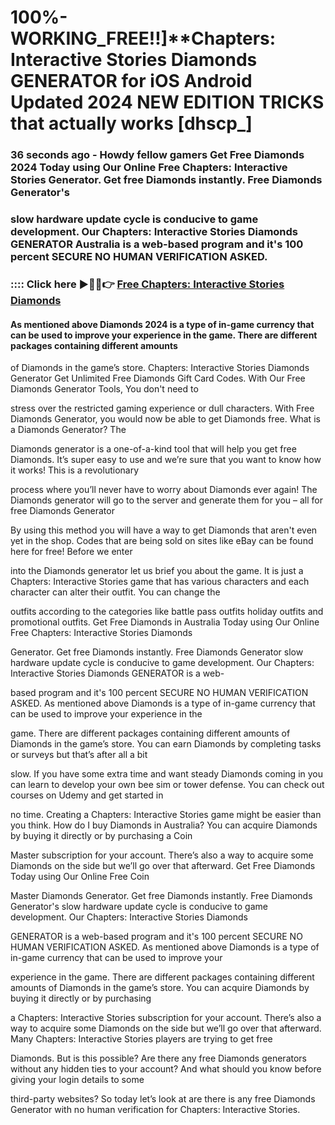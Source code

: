 # 100%-WORKING_FREE!!]**Chapters: Interactive Stories Diamonds GENERATOR for iOS Android Updated 2024 NEW EDITION TRICKS that actually works [dhscp_]

### 36 seconds ago - Howdy fellow gamers Get Free Diamonds 2024 Today using Our Online Free Chapters: Interactive Stories Generator. Get free Diamonds instantly. Free Diamonds Generator's 

### slow hardware update cycle is conducive to game development. Our Chapters: Interactive Stories Diamonds GENERATOR Australia is a web-based program and it's 100 percent SECURE NO HUMAN VERIFICATION ASKED.



### :::: Click here ►🔴✅👉 <a href="https://lookerstudio.google.com/s/uiTmMafjEdU">Free Chapters: Interactive Stories Diamonds</a>



#### As mentioned above Diamonds 2024 is a type of in-game currency that can be used to improve your experience in the game. There are different packages containing different amounts 

of Diamonds in the game’s store. Chapters: Interactive Stories Diamonds Generator Get Unlimited Free Diamonds Gift Card Codes. With Our Free Diamonds Generator Tools, You don't need to 

stress over the restricted gaming experience or dull characters. With Free Diamonds Generator, you would now be able to get Diamonds free. What is a Diamonds Generator? The 

Diamonds generator is a one-of-a-kind tool that will help you get free Diamonds. It’s super easy to use and we’re sure that you want to know how it works! This is a revolutionary 

process where you’ll never have to worry about Diamonds ever again! The Diamonds generator will go to the server and generate them for you – all for free Diamonds Generator 

By using this method you will have a way to get Diamonds that aren't even yet in the shop. Codes that are being sold on sites like eBay can be found here for free! Before we enter 

into the Diamonds generator let us brief you about the game. It is just a Chapters: Interactive Stories game that has various characters and each character can alter their outfit. You can change the 

outfits according to the categories like battle pass outfits holiday outfits and promotional outfits. Get Free Diamonds in Australia Today using Our Online Free Chapters: Interactive Stories Diamonds 

Generator. Get free Diamonds instantly. Free Diamonds Generator slow hardware update cycle is conducive to game development. Our Chapters: Interactive Stories Diamonds GENERATOR is a web-

based program and it's 100 percent SECURE NO HUMAN VERIFICATION ASKED. As mentioned above Diamonds is a type of in-game currency that can be used to improve your experience in the 

game. There are different packages containing different amounts of Diamonds in the game’s store. You can earn Diamonds by completing tasks or surveys but that’s after all a bit 

slow. If you have some extra time and want steady Diamonds coming in you can learn to develop your own bee sim or tower defense. You can check out courses on Udemy and get started in 

no time. Creating a Chapters: Interactive Stories game might be easier than you think. How do I buy Diamonds in Australia? You can acquire Diamonds by buying it directly or by purchasing a Coin 

Master subscription for your account. There’s also a way to acquire some Diamonds on the side but we’ll go over that afterward. Get Free Diamonds Today using Our Online Free Coin 

Master Diamonds Generator. Get free Diamonds instantly. Free Diamonds Generator's slow hardware update cycle is conducive to game development. Our Chapters: Interactive Stories Diamonds 

GENERATOR is a web-based program and it's 100 percent SECURE NO HUMAN VERIFICATION ASKED. As mentioned above Diamonds is a type of in-game currency that can be used to improve your 

experience in the game. There are different packages containing different amounts of Diamonds in the game’s store. You can acquire Diamonds by buying it directly or by purchasing 

a Chapters: Interactive Stories subscription for your account. There’s also a way to acquire some Diamonds on the side but we’ll go over that afterward. Many Chapters: Interactive Stories players are trying to get free 

Diamonds. But is this possible? Are there any free Diamonds generators without any hidden ties to your account? And what should you know before giving your login details to some 

third-party websites? So today let’s look at are there is any free Diamonds Generator with no human verification for Chapters: Interactive Stories.


